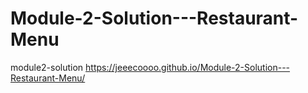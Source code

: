 # Module-2-Solution---Restaurant-Menu
module2-solution
https://jeeecoooo.github.io/Module-2-Solution---Restaurant-Menu/
